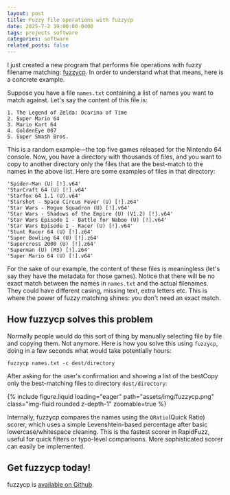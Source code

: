 ```yaml
---
layout: post
title: Fuzzy file operations with fuzzycp
date: 2025-7-2 19:00:00-0400
tags: projects software
categories: software
related_posts: false
---
```


I just created a new program that performs file operations with fuzzy filename matching: [fuzzycp](https://github.com/rsnemmen/fuzzy_cp). In order to understand what that means, here is a concrete example. 

Suppose you have a file `names.txt` containing a list of names you want to match against. Let's say the content of this file is:

```
1. The Legend of Zelda: Ocarina of Time
2. Super Mario 64
3. Mario Kart 64
4. GoldenEye 007
5. Super Smash Bros.
```

This is a random example—the top five games released for the Nintendo 64 console. Now, you have a directory with thousands of files, and you want to copy to another directory only the files that are the best-match to the names in the above list. Here are some examples of files in that directory:

```
'Spider-Man (U) [!].v64'
'StarCraft 64 (U) [!].v64'
'Starfox 64 1.1 (U).v64'  
'Starshot - Space Circus Fever (U) [!].z64'
'Star Wars - Rogue Squadron (U) [!].v64'
'Star Wars - Shadows of the Empire (U) (V1.2) [!].v64'
'Star Wars Episode I - Battle for Naboo (U) [!].v64'
'Star Wars Episode I - Racer (U) [!].v64'
'Stunt Racer 64 (U) [!].z64'
'Super Bowling 64 (U) [!].z64'
'Supercross 2000 (U) [!].z64'
'Superman (U) (M3) [!].z64'
'Super Mario 64 (U) [!].v64'
```

For the sake of our example, the content of these files is meaningless (let's say they have the metadata for those games). Notice that there will be no exact match between the names in `names.txt` and the actual filenames. They could have different casing, missing text, extra letters etc. This is where the power of fuzzy matching shines: you don't need an exact match.

## How fuzzycp solves this problem

Normally people would do this sort of thing by manually selecting file by file and copying them. Not anymore. Here is how you solve this using `fuzzycp`, doing in a few seconds what would take potentially hours:

    fuzzycp names.txt -c dest/directory

After asking for the user's confirmation and showing a list of the bestCopy only the best-matching files to directory `dest/directory`:

<div class="col-sm mt-3 mt-md-0">
    {% include figure.liquid loading="eager" path="assets/img/fuzzycp.png" class="img-fluid rounded z-depth-1" zoomable=true %}
</div>

Internally, fuzzycp compares the names using the `QRatio`(Quick Ratio) scorer, which uses a simple Levenshtein-based percentage after basic lowercase/whitespace cleaning. This is the fastest scorer in RapidFuzz, useful for quick filters or typo-level comparisons. More sophisticated scorer can easily be implemented.

## Get fuzzycp today!

fuzzycp is [available on Github](https://github.com/rsnemmen/fuzzy_cp).